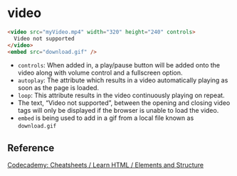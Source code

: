 # video

```html
<video src="myVideo.mp4" width="320" height="240" controls>
  Video not supported
</video>
<embed src="download.gif" />
```

- `controls`: When added in, a play/pause button will be added onto the video along with volume control and a fullscreen option.
- `autoplay`: The attribute which results in a video automatically playing as soon as the page is loaded.
- `loop`: This attribute results in the video continuously playing on repeat.
- The text, “Video not supported”, between the opening and closing video tags will only be displayed if the browser is unable to load the video.
- `embed` is being used to add in a gif from a local file known as `download.gif`

## Reference

[Codecademy: Cheatsheets / Learn HTML / Elements and Structure](https://www.codecademy.com/learn/paths/web-development/tracks/learn-html-web-dev-path/modules/learn-html-elements/cheatsheet)
